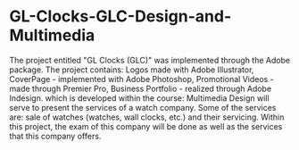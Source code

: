 # GL-Clocks-GLC-Design-and-Multimedia
The project entitled "GL Clocks (GLC)"  was implemented through the Adobe package. The project contains: Logos made with Adobe Illustrator, CoverPage - implemented with Adobe Photoshop, Promotional Videos - made through Premier Pro, Business Portfolio - realized through Adobe Indesign. which is developed within the course: Multimedia Design will serve to present the services of a watch company. Some of the services are: sale of watches (watches, wall clocks, etc.) and their servicing. Within this project, the exam of this company will be done as well as the services that this company offers. 
